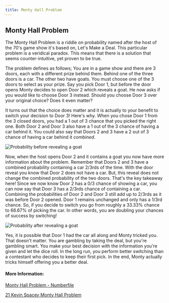 ```yaml
---
title: Monty Hall Problem
---
```

## Monty Hall Problem

The Monty Hall Problem is a riddle on probability named after the host of the 70's game show it's based on, Let's Make a Deal. This particular problem is a veridical paradox. This means that there is a solution that seems counter-intuitive, yet proven to be true.

The problem defines as follows; You are in a game show and there are 3 doors, each with a different prize behind them. Behind one of the three doors is a car. The other two have goats. You must choose one of the 3 doors to select as your prize. Say you pick Door 1, but before the door opens Monty decides to open Door 2 which reveals a goat. He now asks if you would like to choose Door 3 instead. Should you choose Door 3 over your original choice? Does it even matter?

It turns out that the choice does matter and it is actually to your benefit to switch your decision to Door 3! Here's why. When you chose Door 1 from the 3 closed doors, you had a 1 out of 3 chance that you picked the right one. Both Door 2 and Door 3 also have a 1 out of the 3 chance of having a car behind it. You could also say that Doors 2 and 3 have a 2 out of 3 chance of having a car behind it *combined*.

![Probability before revealing a goat](https://i.imgur.com/8EsVvZk.png "Probability before revealing a goat")

Now, when the host opens Door 2 and it contains a goat you now have more information about the problem. Remember that Doors 2 and 3 have a combined probability containing a car 2/3rds of the time. With the door reveal you know that Door 2 does not have a car. But, this reveal does not change the combined probability of the two doors. That's the key takeaway here! Since we now know Door 2 has a 0/3 chance of showing a car, you can now say that Door 3 has a 2/3rds chance of containing a car. Combining the probabilities of Door 2 and Door 3 still add up to 2/3rds as it was before Door 2 opened. Door 1 remains unchanged and only has a 1/3rd chance. So, if you decide to switch you go from roughly a 33.33% chance to 66.67% of picking the car. In other words, you are doubling your chances of success by switching!

![Probability after revealing a goat](https://i.imgur.com/V2JzAka.png "Probability after revealing a goat")

Yes, it is possible that Door 1 had the car all along and Monty tricked you. That doesn't matter. You are gambling by taking the deal, but you're gambling smart. You make your best decision with the information you're given and let the dice roll. In the long run, you perform better switching than a contestant who decides to keep their first pick. In the end, Monty actually tricks himself offering you a better deal.

#### More Information:

<a href="https://www.youtube.com/watch?time_continue=1&v=4Lb-6rxZxx0" target="_blank" rel="nofollow">Monty Hall Problem - Numberfile</a>

<a href="https://www.youtube.com/watch?v=YReov4c3taI" target="_blank" rel="nofollow">21 Kevin Spacey Monty Hall Problem</a>

